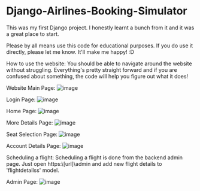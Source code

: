 # Django-Airlines-Booking-Simulator
This was my first Django project. I honestly learnt a bunch from it and it was a great place to start.

Please by all means use this code for educational purposes. If you do use it directly, please let me know. It'll make me happy! :D

How to use the website:
You should be able to navigate around the website without struggling. Everything's pretty straight forward and if you are confused about something, the code will help you figure out what it does!

Website Main Page:
![image](https://user-images.githubusercontent.com/74499053/134210577-2d8fc454-6b64-40b8-9de1-fd88108f25a7.png)

Login Page:
![image](https://user-images.githubusercontent.com/74499053/134210616-0d586bff-53be-4878-9de9-71b537cd1e2a.png)

Home Page:
![image](https://user-images.githubusercontent.com/74499053/134210662-2d67faab-81ac-45ef-bd20-e8862e82b3cc.png)

More Details Page:
![image](https://user-images.githubusercontent.com/74499053/134210735-27d6a4cd-76b0-48f9-9c38-e025b05fdc08.png)
  
Seat Selection Page:
![image](https://user-images.githubusercontent.com/74499053/134210785-2fda56f1-7d4c-4df0-8486-d8ec3ad81e42.png)

Account Details Page:
![image](https://user-images.githubusercontent.com/74499053/134210824-dcad1701-4022-48d9-8c50-debbdee22ca8.png)


Scheduling a flight:
Scheduling a flight is done from the backend admin page. Just open https:\\[url]\admin and add new flight details to 'flightdetailss' model.

Admin Page:
![image](https://user-images.githubusercontent.com/74499053/134211372-48c7b397-520a-4cdf-b783-395546f0909f.png)

